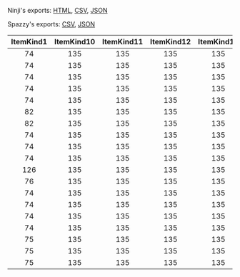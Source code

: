 Ninji's exports: [HTML](https://wuffs.org/acnh/bcsv_160/html/ItemFilter.html), [CSV](https://wuffs.org/acnh/bcsv_160/csv/ItemFilter.csv), [JSON](https://wuffs.org/acnh/bcsv_160/json/ItemFilter.json)

Spazzy's exports: [CSV](https://github.com/McSpazzy/acnh-csv/blob/master/ItemFilter.csv), [JSON](https://github.com/McSpazzy/acnh-json/blob/master/ItemFilter.json)

| ItemKind1 | ItemKind10 | ItemKind11 | ItemKind12 | ItemKind13 | ItemKind14 | ItemKind15 | ItemKind2 | ItemKind3 | ItemKind4 | ItemKind5 | ItemKind6 | ItemKind7 | ItemKind8 | ItemKind9 | UniqueID | CheckDonation | ItemNum | Label |
|:--:|:--:|:--:|:--:|:--:|:--:|:--:|:--:|:--:|:--:|:--:|:--:|:--:|:--:|:--:|:--:|:--:|:--:|:--:|
| 74 | 135 | 135 | 135 | 135 | 135 | 135 | 75 | 135 | 135 | 135 | 135 | 135 | 135 | 135 | 0 | 0 | 1 | 'RcoDonationForMuseum' | 
| 74 | 135 | 135 | 135 | 135 | 135 | 135 | 75 | 81 | 82 | 135 | 135 | 135 | 135 | 135 | 1 | 1 | 1 | 'OwlTentDonation0' | 
| 74 | 135 | 135 | 135 | 135 | 135 | 135 | 75 | 81 | 135 | 135 | 135 | 135 | 135 | 135 | 2 | 1 | 1 | 'OwlTentDonation1' | 
| 74 | 135 | 135 | 135 | 135 | 135 | 135 | 75 | 81 | 135 | 135 | 135 | 135 | 135 | 135 | 3 | 1 | -1 | 'OwlDonation' | 
| 74 | 135 | 135 | 135 | 135 | 135 | 135 | 75 | 81 | 82 | 135 | 135 | 135 | 135 | 135 | 4 | 0 | 1 | 'OwlCommentary' | 
| 82 | 135 | 135 | 135 | 135 | 135 | 135 | 135 | 135 | 135 | 135 | 135 | 135 | 135 | 135 | 5 | 0 | -1 | 'OwlFossilJudgement' | 
| 82 | 135 | 135 | 135 | 135 | 135 | 135 | 81 | 135 | 135 | 135 | 135 | 135 | 135 | 135 | 6 | 0 | 1 | 'Fossils' | 
| 74 | 135 | 135 | 135 | 135 | 135 | 135 | 75 | 81 | 126 | 127 | 128 | 129 | 135 | 135 | 7 | 1 | -1 | 'OwlDonation1_2' | 
| 74 | 135 | 135 | 135 | 135 | 135 | 135 | 75 | 81 | 126 | 127 | 128 | 129 | 76 | 135 | 8 | 1 | -1 | 'OwlDonation1_3' | 
| 74 | 135 | 135 | 135 | 135 | 135 | 135 | 75 | 81 | 76 | 135 | 135 | 135 | 135 | 135 | 9 | 1 | -1 | 'OwlDonation1_4' | 
| 126 | 135 | 135 | 135 | 135 | 135 | 135 | 127 | 128 | 129 | 135 | 135 | 135 | 135 | 135 | 10 | 0 | 1 | 'OwlDonation1_5' | 
| 76 | 135 | 135 | 135 | 135 | 135 | 135 | 135 | 135 | 135 | 135 | 135 | 135 | 135 | 135 | 11 | 0 | 1 | 'OwlDonation1_6' | 
| 74 | 135 | 135 | 135 | 135 | 135 | 135 | 75 | 81 | 82 | 126 | 127 | 128 | 129 | 135 | 12 | 0 | 1 | 'OwlCommentary1' | 
| 74 | 135 | 135 | 135 | 135 | 135 | 135 | 75 | 81 | 82 | 76 | 135 | 135 | 135 | 135 | 13 | 0 | 1 | 'OwlCommentary2' | 
| 74 | 135 | 135 | 135 | 135 | 135 | 135 | 75 | 81 | 82 | 126 | 127 | 128 | 129 | 76 | 14 | 0 | 1 | 'OwlCommentary3' | 
| 74 | 135 | 135 | 135 | 135 | 135 | 135 | 75 | 81 | 76 | 135 | 135 | 135 | 135 | 135 | 15 | 1 | 1 | 'OwlTentDonation3' | 
| 75 | 135 | 135 | 135 | 135 | 135 | 135 | 76 | 57 | 51 | 56 | 78 | 135 | 135 | 135 | 17 | 0 | 1 | 'HarvestFoodStuff1' | 
| 75 | 135 | 135 | 135 | 135 | 135 | 135 | 76 | 57 | 51 | 56 | 78 | 135 | 135 | 135 | 18 | 0 | 2 | 'HarvestFoodStuff2' | 
| 75 | 135 | 135 | 135 | 135 | 135 | 135 | 76 | 57 | 51 | 56 | 78 | 135 | 135 | 135 | 19 | 0 | 3 | 'HarvestFoodStuff3' | 
